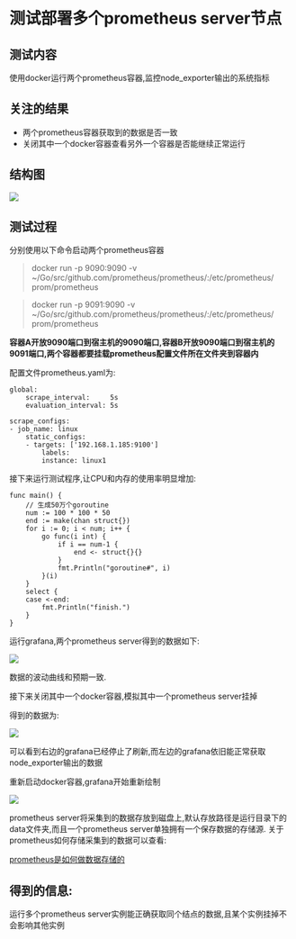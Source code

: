 # 测试部署多个prometheus server节点

## 测试内容

使用docker运行两个prometheus容器,监控node_exporter输出的系统指标

## 关注的结果

- 两个prometheus容器获取到的数据是否一致
- 关闭其中一个docker容器查看另外一个容器是否能继续正常运行


## 结构图

![](https://raw.githubusercontent.com/lwhhhh/monitorDoc/master/asset/images/multiple_prometheus_server.png)

## 测试过程

分别使用以下命令启动两个prometheus容器

> docker run -p 9090:9090 -v ~/Go/src/github.com/prometheus/prometheus/:/etc/prometheus/ prom/prometheus

> docker run -p 9091:9090 -v ~/Go/src/github.com/prometheus/prometheus/:/etc/prometheus/ prom/prometheus
 
 **容器A开放9090端口到宿主机的9090端口,容器B开放9090端口到宿主机的9091端口,两个容器都要挂载prometheus配置文件所在文件夹到容器内**

 配置文件prometheus.yaml为:

    global:
        scrape_interval:     5s
        evaluation_interval: 5s

    scrape_configs:
    - job_name: linux
        static_configs:
        - targets: ['192.168.1.185:9100']
            labels:
            instance: linux1


接下来运行测试程序,让CPU和内存的使用率明显增加:

    func main() {
        // 生成50万个goroutine
        num := 100 * 100 * 50
        end := make(chan struct{})
        for i := 0; i < num; i++ {
            go func(i int) {
                if i == num-1 {
                    end <- struct{}{}
                }
                fmt.Println("goroutine#", i)
            }(i)
        }
        select {
        case <-end:
            fmt.Println("finish.")
        }
    }


运行grafana,两个prometheus server得到的数据如下:

![](https://raw.githubusercontent.com/lwhhhh/monitorDoc/master/asset/images/dockerA1B1.png)


数据的波动曲线和预期一致.

接下来关闭其中一个docker容器,模拟其中一个prometheus server挂掉

得到的数据为:

![](https://raw.githubusercontent.com/lwhhhh/monitorDoc/master/asset/images/dockerA2B2.png)

可以看到右边的grafana已经停止了刷新,而左边的grafana依旧能正常获取node_exporter输出的数据


重新启动docker容器,grafana开始重新绘制

![](https://raw.githubusercontent.com/lwhhhh/monitorDoc/master/asset/images/dockerA3B3.png)


prometheus server将采集到的数据存放到磁盘上,默认存放路径是运行目录下的data文件夹,而且一个prometheus server单独拥有一个保存数据的存储源.
关于prometheus如何存储采集到的数据可以查看:

[prometheus是如何做数据存储的](https://github.com/lwhhhh/monitorDoc/blob/master/prometheus/prometheus是如何存储数据的.md)


## 得到的信息:
运行多个prometheus server实例能正确获取同个结点的数据,且某个实例挂掉不会影响其他实例